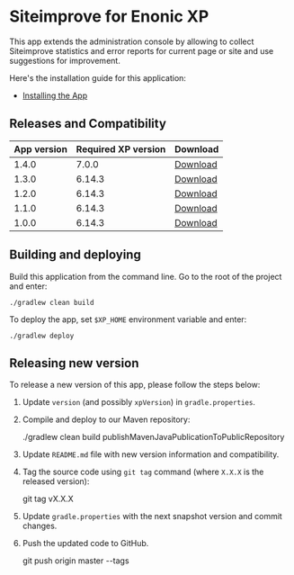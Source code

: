# Siteimprove for Enonic XP

This app extends the administration console by allowing to collect
Siteimprove statistics and error reports for current page or site and use suggestions for improvement.

Here's the installation guide for this application:

* [Installing the App](docs/installing.md)


## Releases and Compatibility

| App version | Required XP version | Download |
| ----------- | ------------------- | -------- |
| 1.4.0 | 7.0.0 | [Download](http://repo.enonic.com/public/com/enonic/app/siteimprove/1.4.0/siteimprove-1.4.0.jar) |
| 1.3.0 | 6.14.3 | [Download](http://repo.enonic.com/public/com/enonic/app/siteimprove/1.3.0/siteimprove-1.3.0.jar) |
| 1.2.0 | 6.14.3 | [Download](http://repo.enonic.com/public/com/enonic/app/siteimprove/1.2.0/siteimprove-1.2.0.jar) |
| 1.1.0 | 6.14.3 | [Download](http://repo.enonic.com/public/com/enonic/app/siteimprove/1.1.0/siteimprove-1.1.0.jar) |
| 1.0.0 | 6.14.3 | [Download](http://repo.enonic.com/public/com/enonic/app/siteimprove/1.0.0/siteimprove-1.0.0.jar) |


## Building and deploying

Build this application from the command line. Go to the root of the project and enter:

    ./gradlew clean build

To deploy the app, set `$XP_HOME` environment variable and enter:

    ./gradlew deploy


## Releasing new version

To release a new version of this app, please follow the steps below:

1. Update `version` (and possibly `xpVersion`) in  `gradle.properties`.

2. Compile and deploy to our Maven repository:

    ./gradlew clean build publishMavenJavaPublicationToPublicRepository

3. Update `README.md` file with new version information and compatibility.

4. Tag the source code using `git tag` command (where `X.X.X` is the released version):

    git tag vX.X.X

5. Update `gradle.properties` with the next snapshot version and commit changes.

6. Push the updated code to GitHub.

    git push origin master --tags

